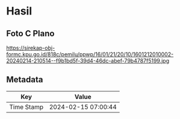 # Hasil

## Foto C Plano

https://sirekap-obj-formc.kpu.go.id/818c/pemilu/ppwp/16/01/21/20/10/1601212010002-20240214-210514--f9b1bd5f-39d4-46dc-abef-79b4787f5199.jpg


## Metadata

| Key        | Value               |
| ---------- | ------------------- |
| Time Stamp | 2024-02-15 07:00:44 |



